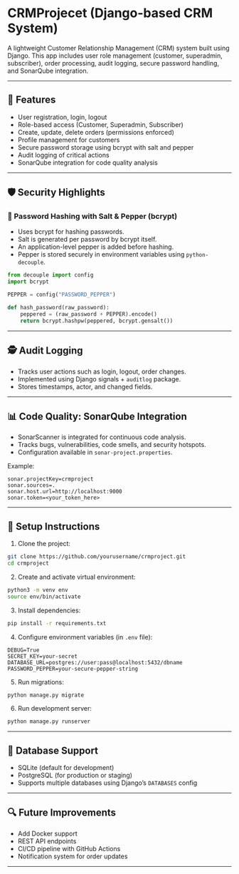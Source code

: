 # CRMProjecet (Django-based CRM System)

A lightweight Customer Relationship Management (CRM) system built using Django. This app includes user role management (customer, superadmin, subscriber), order processing, audit logging, secure password handling, and SonarQube integration.

---

## 🚀 Features

- User registration, login, logout
- Role-based access (Customer, Superadmin, Subscriber)
- Create, update, delete orders (permissions enforced)
- Profile management for customers
- Secure password storage using bcrypt with salt and pepper
- Audit logging of critical actions
- SonarQube integration for code quality analysis

---

## 🛡️ Security Highlights

### 🔐 Password Hashing with Salt & Pepper (bcrypt)

- Uses bcrypt for hashing passwords.
- Salt is generated per password by bcrypt itself.
- An application-level pepper is added before hashing.
- Pepper is stored securely in environment variables using `python-decouple`.

```python
from decouple import config
import bcrypt

PEPPER = config("PASSWORD_PEPPER")

def hash_password(raw_password):
    peppered = (raw_password + PEPPER).encode()
    return bcrypt.hashpw(peppered, bcrypt.gensalt())
````

---

## 🕵️ Audit Logging

* Tracks user actions such as login, logout, order changes.
* Implemented using Django signals + `auditlog` package.
* Stores timestamps, actor, and changed fields.

---

## 📊 Code Quality: SonarQube Integration

* SonarScanner is integrated for continuous code analysis.
* Tracks bugs, vulnerabilities, code smells, and security hotspots.
* Configuration available in `sonar-project.properties`.

Example:

```properties
sonar.projectKey=crmproject
sonar.sources=.
sonar.host.url=http://localhost:9000
sonar.token=<your_token_here>
```

---

## 🧰 Setup Instructions

1. Clone the project:

```bash
git clone https://github.com/yourusername/crmproject.git
cd crmproject
```

2. Create and activate virtual environment:

```bash
python3 -m venv env
source env/bin/activate
```

3. Install dependencies:

```bash
pip install -r requirements.txt
```

4. Configure environment variables (in `.env` file):

```env
DEBUG=True
SECRET_KEY=your-secret
DATABASE_URL=postgres://user:pass@localhost:5432/dbname
PASSWORD_PEPPER=your-secure-pepper-string
```

5. Run migrations:

```bash
python manage.py migrate
```

6. Run development server:

```bash
python manage.py runserver
```

---

## 🐘 Database Support

* SQLite (default for development)
* PostgreSQL (for production or staging)
* Supports multiple databases using Django’s `DATABASES` config

---

## 🔍 Future Improvements

* Add Docker support
* REST API endpoints
* CI/CD pipeline with GitHub Actions
* Notification system for order updates

---

